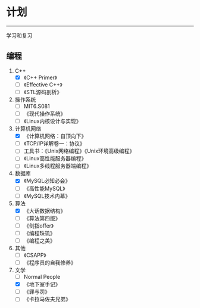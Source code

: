 # 计划
----
学习和复习

## 编程
1. C++
   - [x] 《C++ Primer》
   - [ ] 《Effective C++》
   - [ ] 《STL源码剖析》

2. 操作系统
   - [ ] MIT6.S081 
   - [ ] 《现代操作系统》 
   - [ ] 《Linux内核设计与实现》

3. 计算机网络
   - [x] 《计算机网络：自顶向下》
   - [ ] 《TCP/IP详解卷一：协议》
   - [ ] 工具书：《Unix网络编程》《Unix环境高级编程》
   - [ ] 《Linux高性能服务器编程》
   - [ ] 《Linux多线程服务器端编程》

4. 数据库
   - [x] 《MySQL必知必会》
   - [ ] 《高性能MySQL》
   - [ ] 《MySQL技术内幕》

5. 算法
   - [x] 《大话数据结构》
   - [ ] 《算法第四版》
   - [ ] 《剑指offer》
   - [ ] 《编程珠玑》
   - [ ] 《编程之美》

6. 其他
   - [ ] 《CSAPP》
   - [ ] 《程序员的自我修养》

7. 文学
   - [ ] Normal People
   - [x] 《地下室手记》
   - [ ] 《罪与罚》
   - [ ] 《卡拉马佐夫兄弟》